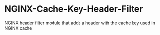 # NGINX-Cache-Key-Header-Filter
NGINX header filter module that adds a header with the cache key used in NGINX cache
